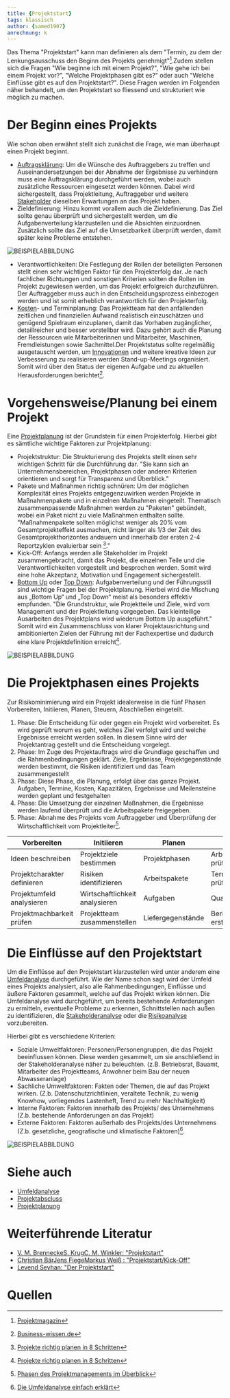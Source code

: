 ```yaml
---
title: {Projektstart}
tags: klassisch
author: {samed1907}
anrechnung: k
---
```


Das Thema "Projektstart" kann man definieren als dem "Termin, zu dem der Lenkungsausschuss den Beginn des Projekts genehmigt"[^1].Zudem stellen sich die Fragen "Wie beginne ich mit einem Projekt?", "Wie gehe ich bei einem Projekt vor?", "Welche Projektphasen gibt es?" oder auch "Welche Einflüsse gibt es auf den Projektstart?". Diese Fragen werden im Folgenden näher behandelt, um den Projektstart so fliessend und strukturiert wie möglich zu machen. 


# Der Beginn eines Projekts

Wie schon oben erwähnt stellt sich zunächst die Frage, wie man überhaupt einen Projekt beginnt. 
* [Auftragsklärung](http://www.projektmanagementhandbuch.de/handbuch/projektinitiierung/auftragsklaerung/): Um die Wünsche des Auftraggebers zu treffen und Auseinandersetzungen bei der Abnahme der Ergebnisse zu verhindern muss eine Auftragsklärung durchgeführt werden, wobei auch zusätzliche Ressourcen eingesetzt werden können. Dabei wird sichergestellt, dass Projektleitung, Auftraggeber und weitere [Stakeholder](Stakeholderanalyse.md) dieselben Erwartungen an das Projekt haben. 
* Zieldefinierung: Hinzu kommt vorallem auch die Zieldefinierung. Das Ziel sollte genau überprüft und sichergestellt werden, um die Aufgabenverteilung klarzustellen und die Absichten einzuordnen. Zusätzlich sollte das Ziel auf die Umsetzbarkeit überprüft werden, damit später keine Probleme entstehen.

![BEISPIELABBILDUNG](Projektstart/Abb1.jpg)

* Verantwortlichkeiten: Die Festlegung der Rollen der beteiligten Personen stellt einen sehr wichtigen Faktor für den Projekterfolg dar. Je nach fachlicher Richtungen und sonstigen Kriterien sollten die Rollen im Projekt zugewiesen werden, um das Projekt erfolgreich durchzuführen. Der Auftraggeber muss auch in den Entscheidungsprozess einbezogen werden und ist somit erheblich verantwortlich für den Projekterfolg.
* [Kosten](Kostenplanung.md)- und Terminplanung: Das Projektteam hat den anfallenden zeitlichen und finanziellen Aufwand realistisch einzuschätzen und genügend Spielraum einzuplanen, damit das Vorhaben zugänglicher, detaillreicher und besser vorstellbar wird. Dazu gehört auch die Planung der Ressourcen wie Mitarbeiterinnen und Mitarbeiter, Maschinen, Fremdleistungen sowie Sachmittel.Der Projektstatus sollte regelmäßig ausgetauscht werden, um [Innovationen](Innovationsprojekte.md) und weitere kreative Ideen zur Verbesserung zu realisieren werden Stand-up-Meetings organisiert. Somit wird über den Status der eigenen Aufgabe und zu aktuellen Herausforderungen berichtet[^2].

# Vorgehensweise/Planung bei einem Projekt

Eine [Projektplanung](Projektplanung.md) ist der Grundstein für einen Projekterfolg. Hierbei gibt es sämtliche wichtige Faktoren zur Projektplanung:

* Projektstruktur: Die Strukturierung des Projekts stellt einen sehr wichtigen Schritt für die Durchführung dar. "Sie kann sich an Unternehmensbereichen, Projektphasen oder anderen Kriterien orientieren und sorgt für Transparenz und Überblick."
* Pakete und Maßnahmen richtig schnüren: Um der möglichen Komplexität eines Projekts entgegenzuwirken werden Projekte in Maßnahmenpakete und in einzelnen Maßnahmen eingeteilt. Thematisch zusammenpassende Maßnahmen werden zu "Paketen" gebündelt, wobei ein Paket nicht zu viele Maßnahmen enthalten sollte. "Maßnahmenpakete sollten möglichst weniger als 20% vom Gesamtprojekteffekt ausmachen, nicht länger als 1/3 der Zeit des Gesamtprojekthorizontes andauern und
innerhalb der ersten 2-4 Reportzyklen evaluierbar sein [^3]."
* Kick-Off: Anfangs werden alle Stakeholder im Projekt zusammengebracht, damit das Projekt, die einzelnen Teile und die Verantwortlichkeiten vorgestellt und besprochen werden. Somit wird eine hohe Akzeptanz, Motivation und Engagement sichergestellt.
* [Bottom Up](Bottom_Up_Planning.md) oder [Top Down](Top_Down_Planning.md): Aufgabenverteilung und der Führungsstil sind wichtige Fragen bei der Projektplanung. Hierbei wird die Mischung aus „Bottom Up“ und „Top Down“ meist als besonders effektiv empfunden. "Die Grundstruktur, wie Projektteile und Ziele, wird vom Management und der Projektleitung vorgegeben. Das kleinteilige Ausarbeiten des Projektplans wird wiederum Bottom Up ausgeführt." Somit wird ein Zusammenschluss von klarer Projektausrichtung und ambitionierten Zielen der Führung mit der Fachexpertise und dadurch eine klare Projektdefinition erreicht[^3].

![BEISPIELABBILDUNG](Projektstart/Abb2.jpg)

# Die Projektphasen eines Projekts

Zur Risikominimierung wird ein Projekt idealerweise in die fünf Phasen Vorbereiten, Initiieren, Planen, Steuern, Abschließen eingeteilt.

1. Phase: Die Entscheidung für oder gegen ein Projekt wird vorbereitet. Es wird geprüft worum es geht, welches Ziel verfolgt wird und welche Ergebnisse erreicht werden sollen. In diesem Sinne wird der Projektantrag gestellt und die Entscheidung vorgelegt.
2. Phase: Im Zuge des Projektauftrags wird die Grundlage geschaffen und die Rahmenbedingungen geklärt. Ziele, Ergebnisse, Projektgegenstände werden bestimmt, die Risiken identifiziert und das Team zusammengestellt
3. Phase: Diese Phase, die Planung, erfolgt über das ganze Projekt. Aufgaben, Termine, Kosten, Kapazitäten, Ergebnisse und Meilensteine werden geplant und festgehalten
4. Phase: Die Umsetzung der einzelnen Maßnahmen, die Ergebnisse werden laufend überprüft und die Arbeitspakete freigegeben.
5. Phase: Abnahme des Projekts vom Auftraggeber und Überprüfung der Wirtschaftlichkeit vom Projektleiter[^4].

|  Vorbereiten                 | Initiieren                     | Planen            | Steuern                   | Abschließen        |
| ---------------------------- | ------------------------------ | ----------------- | ------------------------- | ------------------ |
| Ideen beschreiben            | Projektziele bestimmen         | Projektphasen     | Arbeitsfortschritt prüfen | Projektabnahme     |
| Projektcharakter definieren  | Risiken identifizieren         | Arbeitspakete     | Termine/Kosten prüfen     | Abschlussmeeting   |
| Projektumfeld analysieren    | Wirtschaftlichkeit analysieren | Aufgaben          | Qualität prüfen           | Rollout            |
| Projektmachbarkeit prüfen    | Projektteam zusammenstellen    | Liefergegenstände | Berichte erstellen        | Abweichungsanalyse |     

# Die Einflüsse auf den Projektstart

Um die Einflüsse auf den Projektstart klarzustellen wird unter anderem eine [Umfeldanalyse](https://dieprojektmanager.com/umfeldanalyse-stakeholderanalyse/) durchgeführt. Wie der Name schon sagt wird der Umfeld eines Projekts analysiert, also alle Rahmenbedingungen, Einflüsse und äußere Faktoren gesammelt, welche auf das Projekt wirken können. Die Umfeldanalyse wird durchgeführt, um bereits bestehende Anforderungen zu ermitteln, eventuelle Probleme zu erkennen, Schnittstellen nach außen zu identifizieren, die [Stakeholderanalyse](Stakeholderanalyse.md) oder die [Risikoanalyse](Risikoanalyse_und_Visualisierung.md) vorzubereiten.

Hierbei gibt es verschiedene Kriterien:

* Soziale Umweltfaktoren: Personen/Personengruppen, die das Projekt beeinflussen können. Diese werden gesammelt, um sie anschließend in der Stakeholderanalyse näher zu beleuchten. (z.B. Betriebsrat, Bauamt, Mitarbeiter des Projektteams, Anwohner beim Bau der neuen Abwasseranlage)
* Sachliche Umweltfaktoren: Fakten oder Themen, die auf das Projekt wirken. (Z.b. Datenschutzrichtlinien, veraltete Technik, zu wenig Knowhow, vorliegendes Lastenheft, Trend zu mehr Nachhaltigkeit)
* Interne Faktoren: Faktoren innerhalb des Projekts/ des Unternehmens (Z.b. bestehende Anforderungen an das Projekt)
* Externe Faktoren: Faktoren außerhalb des Projekts/des Unternehmens (Z.b. gesetzliche, geografische und klimatische Faktoren)[^5].

![BEISPIELABBILDUNG](Projektstart/Abb3.jpg)

# Siehe auch

* [Umfeldanalyse](Umfeldanalyse.md)
* [Projektabscluss](Projektabschluss.md)
* [Projektplanung](Projektplanung.md)

# Weiterführende Literatur

* [V. M. BrenneckeS. KrugC. M. Winkler: "Projektstart"](https://link.springer.com/chapter/10.1007/978-3-642-58743-6_2)
* [Christian BärJens FiegeMarkus Weiß : "Projektstart/Kick-Off"](https://link.springer.com/chapter/10.1007/978-3-662-52974-4_19)
* [Levend Seyhan: "Der Projektstart"](https://link.springer.com/chapter/10.1007/978-3-658-35036-9_7)

# Quellen

[^1]: [Projektmagazin](https://www.projektmagazin.de/glossarterm/projektstart)
[^2]: [Business-wissen.de](https://www.business-wissen.de/artikel/projektmanagement-ein-projekt-starten/)
[^3]: [Projekte richtig planen in 8 Schritten](https://www.nordantech.com/de/blog/project-management/projekte-richtig-planen://www.nordantech.com/de/blog/project-management/projekte-richtig-planen)
[^4]: [Phasen des Projektmanagements im Überblick](https://www.business-wissen.de/hb/phasen-des-projektmanagements-im-ueberblick/)
[^5]: [Die Umfeldanalyse einfach erklärt](https://projekte-leicht-gemacht.de/blog/methoden/projektstart/die-umfeldanalyse-einfach-erklaert/)

